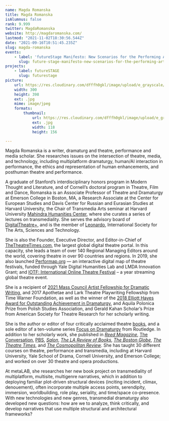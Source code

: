 ```yaml
---
name: Magda Romanska
title: Magda Romanska
isAlumnus: false
rank: 9.999
twitter: MagdaRomanska
website: http://magdaromanska.com/
lastmod: "2021-11-02T18:30:56.544Z"
date: "2021-09-16T10:51:45.235Z"
slug: magda-romanska
events:
    - label: 'futureStage Manifesto: New Scenarios for the Performing Arts'
      slug: future-stage-manifesto-new-scenarios-for-the-performing-arts
projects:
    - label: futureSTAGE
      slug: futurestage
picture:
    url: https://res.cloudinary.com/dfffh0gkl/image/upload/e_grayscale/v1629122128/magda_e930e14e79.jpg
    width: 300
    height: 398
    ext: .jpg
    mime: image/jpeg
    formats:
        thumbnail:
            url: https://res.cloudinary.com/dfffh0gkl/image/upload/e_grayscale/v1629122129/thumbnail_magda_e930e14e79.jpg
            ext: .jpg
            width: 118
            height: 156

---
```

Magda Romanska is a writer, dramaturg and theatre, performance and media scholar. She researches issues on the intersection of theatre, media, and technology, including multiplatform dramaturgy, human/AI interaction in performance, the ethics and representation of human enhancements, and posthuman theatre and performance. 

A graduate of Stanford’s interdisciplinary honors program in Modern Thought and Literature, and of Cornell’s doctoral program in Theatre, Film and Dance, Romanska is an Associate Professor of Theatre and Dramaturgy at Emerson College in Boston, MA, a Research Associate at the Center for European Studies and Davis Center for Russian and Eurasian Studies at Harvard University, the Chair of Transmedia Arts seminar at Harvard University [Mahindra Humanities Center](http://mahindrahumanities.fas.harvard.edu/content/transmedia-arts), where she curates a series of lectures on transmediality. She serves the advisory board of [DigitalTheatre+](https://www.digitaltheatreplus.com/about), and is the member of [Leonardo](https://leonardo.info/network/28081), International Society for The Arts, Sciences and Technology.
 

She is also the Founder, Executive Director, and Editor-in-Chief of [TheTheatreTimes.com](https://thetheatretimes.com/), the largest global digital theatre portal. In this capacity, she leads a team of over 140 Regional Managing Editors around the world, covering theatre in over 90 countries and regions. In 2019, she also launched [Performap.org](http://performap.com/) — an interactive digital map of theatre festivals, funded through Yale Digital Humanities Lab and LMDA Innovation Grant; and [IOTF: International Online Theatre Festival](https://thetheatretimes.com/iotfestival/) – a year streaming global theatre event.

She is a recipient of [2021 Mass Council Artist Fellowship for Dramatic Writing](https://massculturalcouncil.org/blog/75-new-artist-fellows-and-finalists-awarded/), and 2017 Apothetae and Lark Theatre Playwriting Fellowship from Time Warner Foundation, as well as the winner of the [2018 Elliott Hayes Award for Outstanding Achievement in Dramaturgy](https://www.broadwayworld.com/industry/article/Literary-Managers-And-Dramaturgs-Of-The-Americas-Announces-2017-18-Grants-And-Awards-Winners-20180716), and Aquila Polonica Prize from Polish Studies Association, and Gerald Kahan Scholar’s Prize from American Society for Theatre Research for her scholarly writing.

She is the author or editor of four critically acclaimed theatre [books](http://magdaromanska.com/books/), and a sole editor of a ten-volume series [Focus on Dramaturgy](https://www.routledge.com/Focus-on-Dramaturgy/book-series/RFOD) from Routledge. In addition to her scholarly work, she published in *[Reed Magazine](https://www.reedmag.org/runt-of-the-litter)*, [The Conversation](https://theconversation.com/profiles/magda-romanska-898312), [PBS](https://www.pbs.org/newshour/arts/on-screen-and-on-stage-disability-continues-to-be-depicted-in-outdated-cliched-ways), *[Salon](https://www.salon.com/writer/magda_romanska)*, *[The LA Review of Books](http://blog.lareviewofbooks.org/essays/comic-frame-slawomir-mrozek-tell-live-totalitarian-country/)*, *[The Boston Globe](https://www.bostonglobe.com/opinion/2015/10/21/boston-theater-scene-not-all-arts-are-created-equal/1pO3UiexIgvdptmksZunZL/story.html)*, *[The Theatre Times](https://thetheatretimes.com/author/m-romanska/)*, and *[The Cosmopolitan Review](http://cosmopolitanreview.com/author/magda-romanska/)*. She has taught 30 different courses on theatre, performance and transmedia, including at Harvard University, Yale School of Drama, Cornell University, and Emerson College; and worked on over 30 theatre and opera productions. 

At metaLAB, she researches her new book project on transmediality of multiplatform, multisite, multigenre narratives, which in addition to deploying familiar plot-driven structural devices (inciting incident, climax, denouement), often incorporate multiple access points, serendipity, immersion, worldbuilding, role play, seriality, and time/space co-presence. With new technologies and new genres, transmedial dramaturgy also developed new questions: how are we to analyze, think critically, and develop narratives that use multiple structural and architectural frameworks?